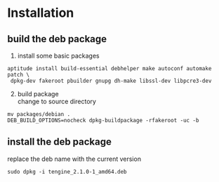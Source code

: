 Installation
===

##  build the deb package   
1. install some basic packages

```
aptitude install build-essential debhelper make autoconf automake patch \
 dpkg-dev fakeroot pbuilder gnupg dh-make libssl-dev libpcre3-dev      
```

2. build package     
change to source directory

```
mv packages/debian .
DEB_BUILD_OPTIONS=nocheck dpkg-buildpackage -rfakeroot -uc -b
```

## install the deb package 
replace the deb name with the current version

```
sudo dpkg -i tengine_2.1.0-1_amd64.deb
```

